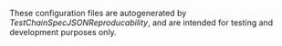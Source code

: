 
These configuration files are autogenerated by _TestChainSpecJSONReproducability_, and are intended for testing and development purposes only.
